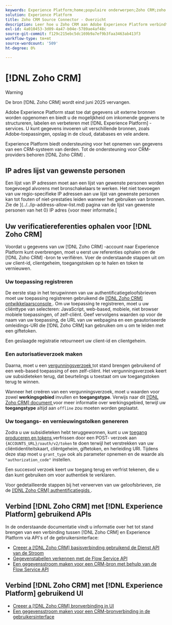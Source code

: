 ```yaml
---
keywords: Experience Platform;home;populaire onderwerpen;Zoho CRM;zoho crm;Zoho;zoho
solution: Experience Platform
title: Zoho CRM Source Connector - Overzicht
description: Leer hoe u Zoho CRM aan Adobe Experience Platform verbindt gebruikend APIs of het gebruikersinterface.
exl-id: 4a010453-3d09-4a47-b04e-5789ae4af48c
source-git-commit: f129c215ebc5dc169b9a7ef9b3faa3463ab413f3
workflow-type: tm+mt
source-wordcount: '509'
ht-degree: 0%

---
```


# [!DNL Zoho CRM]

>[!WARNING]
>
>De bron [!DNL Zoho CRM] wordt eind juni 2025 vervangen.

Adobe Experience Platform staat toe dat gegevens uit externe bronnen worden opgenomen en biedt u de mogelijkheid om inkomende gegevens te structureren, labelen en verbeteren met [!DNL Experience Platform] -services. U kunt gegevens invoeren uit verschillende bronnen, zoals Adobe-toepassingen, opslag in de cloud, databases en vele andere.

Experience Platform biedt ondersteuning voor het opnemen van gegevens van een CRM-systeem van derden. Tot de ondersteuning voor CRM-providers behoren [!DNL Zoho CRM] .

## IP adres lijst van gewenste personen

Een lijst van IP adressen moet aan een lijst van gewenste personen worden toegevoegd alvorens met bronschakelaars te werken. Het niet toevoegen van uw regio-specifieke IP adressen aan uw lijst van gewenste personen kan tot fouten of niet-prestaties leiden wanneer het gebruiken van bronnen. Zie de ](../../ip-address-allow-list.md) pagina van de lijst van gewenste personen van het 0} IP adres {voor meer informatie.[

## Uw verificatiereferenties ophalen voor [!DNL Zoho CRM]

Voordat u gegevens van uw [!DNL Zoho CRM] -account naar Experience Platform kunt overbrengen, moet u eerst uw referenties ophalen om de [!DNL Zoho CRM] -bron te verifiëren. Voer de onderstaande stappen uit om uw client-id, clientgeheim, toegangstoken op te halen en token te vernieuwen.

### Uw toepassing registreren

De eerste stap in het terugwinnen van uw authentificatiegeloofsbrieven moet uw toepassing registreren gebruikend de [[!DNL Zoho CRM]  ontwikkelaarsconsole ](https://accounts.zoho.com/). Om uw toepassing te registreren, moet u uw cliënttype van selecteren: JavaScript, web-based, mobiele, niet browser mobiele toepassingen, of zelf-cliënt. Geef vervolgens waarden op voor de naam van uw toepassing, de URL van uw webpagina en een geautoriseerde omleidings-URI die [!DNL Zoho CRM] kan gebruiken om u om te leiden met een giftetoken.

Een geslaagde registratie retourneert uw client-id en clientgeheim.

### Een autorisatieverzoek maken

Daarna, moet u een [ vergunningsverzoek ](https://www.zoho.com/crm/developer/docs/api/v2/auth-request.html) tot stand brengen gebruikend of een web-based toepassing of een zelf-cliënt. Het vergunningsverzoek keert uw subsidieteken terug, dat beurtelings u toestaat om uw toegangstoken terug te winnen.

Wanneer het creëren van een vergunningsverzoek, moet u waarden voor zowel **werkingsgebied** invullen en **toegangstype**. Verwijs naar dit [[!DNL Zoho CRM]  document ](https://www.zoho.com/crm/developer/docs/api/v2/scopes.html) voor meer informatie over werkingsgebied, terwijl uw **toegangstype** altijd aan `offline` zou moeten worden geplaatst.

### Uw toegangs- en vernieuwingstolken genereren

Zodra u uw subsidieteken hebt teruggewonnen, kunt u uw [ toegang produceren en tokens ](https://www.zoho.com/crm/developer/docs/api/v2/access-refresh.html) verfrissen door een POST- verzoek aan `{ACCOUNTS_URL}/oauth/v2/token` te doen terwijl het verstrekken van uw cliëntidentiteitskaart, cliëntgeheim, giftetoken, en herleiding URI. Tijdens deze stap moet u `grant_type` ook als parameter opnemen en de waarde als `"authorization_code"` instellen.

Een succesvol verzoek keert uw toegang terug en verfrist tekenen, die u dan kunt gebruiken om voor authentiek te verklaren.

Voor gedetailleerde stappen bij het verwerven van uw geloofsbrieven, zie de [[!DNL Zoho CRM]  authentificatiegids ](https://www.zoho.com/crm/developer/docs/api/v2/oauth-overview.html).

## Verbind [!DNL Zoho CRM] met [!DNL Experience Platform] gebruikend APIs

In de onderstaande documentatie vindt u informatie over het tot stand brengen van een verbinding tussen [!DNL Zoho CRM] en Experience Platform via API&#39;s of de gebruikersinterface:

- [Creeer a [!DNL Zoho CRM]  basisverbinding gebruikend de Dienst API van de Stroom](../../tutorials/api/create/crm/zoho.md)
- [Gegevenstabellen verkennen met de Flow Service API](../../tutorials/api/explore/tabular.md)
- [Een gegevensstroom maken voor een CRM-bron met behulp van de Flow Service API](../../tutorials/api/collect/crm.md)

## Verbind [!DNL Zoho CRM] met [!DNL Experience Platform] gebruikend UI

- [Creeer a [!DNL Zoho CRM]  bronverbinding in UI](../../tutorials/ui/create/crm/zoho.md)
- [Een gegevensstroom maken voor een CRM-bronverbinding in de gebruikersinterface](../../tutorials/ui/dataflow/crm.md)
